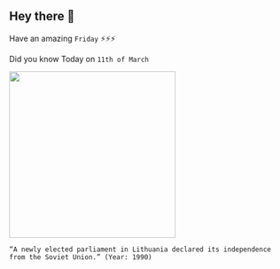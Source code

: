 ## Hey there 👋
Have an amazing `Friday` ⚡⚡⚡

Did you know Today on `11th of March`
 
 [<img src="https://s2.15min.lt/images/photos/2012/03/09/original/1990-uju-kovo-11-aja-prie-auksciausiosios-tarybos-budeje-zmones-lauke-lietuvos-nepriklausomybes-atst-4f599f7f95886.jpg" width="300" />](https://www.nytimes.com/1990/03/07/world/lithuanian-parliament-expected-to-declare-independence-sunday.html) 
 ```
“A newly elected parliament in Lithuania declared its independence from the Soviet Union.” (Year: 1990)
```
